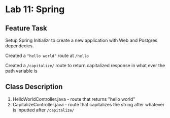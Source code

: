 # Lab 11: Spring

## Feature Task
Setup Spring Initializr to create a new application with Web and Postgres dependecies.

Created a `"hello world"` route at `/hello`

Created a `/capitalize/` route to return capitalized response in what ever the path variable is

## Class Description

1. HelloWorldController.java - route that returns "hello world"
2. CapitalizeController.java - route that capitalizes the string after whatever is inputted after `/capitalize/`



